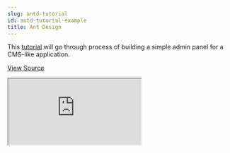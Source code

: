 ```yaml
---
slug: antd-tutorial
id: antd-tutorial-example
title: Ant Design
---
```


This [tutorial](/docs/ui-frameworks/antd/tutorial/) will go through process of building a simple admin panel for a CMS-like application.
<br/>

[View Source](https://github.com/pankod/refine/tree/master/examples/tutorial)

<iframe loading="lazy" src="https://stackblitz.com//github/pankod/refine/tree/master/examples/tutorial/antd?embed=1&view=preview&theme=dark&preset=node"
    style={{width: "100%", height:"80vh", border: "0px", borderRadius: "8px", overflow:"hidden"}}
    title="refine-tutorial"
></iframe>
